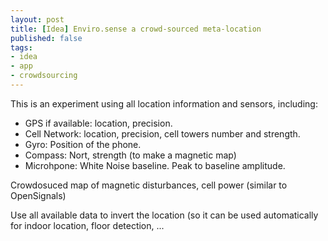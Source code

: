 ```yaml
---
layout: post
title: [Idea] Enviro.sense a crowd-sourced meta-location
published: false
tags:
- idea
- app
- crowdsourcing
---
```


This is an experiment using all location information and sensors, including:
* GPS if available: location, precision.
* Cell Network: location, precision, cell towers number and strength.
* Gyro: Position of the phone.
* Compass: Nort, strength (to make a magnetic map)
* Microhpone: White Noise baseline. Peak to baseline amplitude.


Crowdosuced map of magnetic disturbances, cell power (similar to
OpenSignals)

Use all available data to invert the location (so it can be used
automatically for indoor location, floor detection, ...


